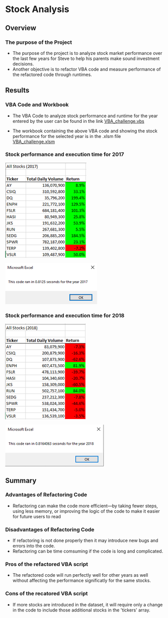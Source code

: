 # Stock Analysis 

## Overview

### The purpose of the Project

- The purpose of the project is to analyze stock market performance over the last few years for Steve to help his parents make sound investment decisions.
- Another objective is to refactor VBA code and measure performance of the refactored code through runtimes.

## Results 

### VBA Code and Workbook

- The VBA Code to analyze stock performance and runtime for the year entered by the user can be found in the link [VBA_challenge.vbs](https://github.com/manasidek/stock_analysis/blob/main/VBA_challenge.vbs)

- The workbook containing the above VBA code and showing the stock performance for the selected year is in the .xlsm file [VBA_challenge.xlsm](https://github.com/manasidek/stock_analysis/blob/main/VBA_Challenge.xlsm)

### Stock performance and execution time for 2017
 ![Stock Performance 2017](https://github.com/manasidek/stock_analysis/blob/main/Resources/All%20Stocks%202017.png)
 
 ![Execution Time 2017](https://github.com/manasidek/stock_analysis/blob/main/Resources/VBA_Challenge_2017.png)

### Stock performance and execution time for 2018
  ![Stock Performance 2018](https://github.com/manasidek/stock_analysis/blob/main/Resources/All%20Stocks%202018.png)
  
  ![Execution Time 2018](https://github.com/manasidek/stock_analysis/blob/main/Resources/VBA_Challenge_2018.png)

## Summary

### Advantages of Refactoring Code
- Refactoring can make the code more efficient—by taking fewer steps, using less memory, or improving the logic of the code to make it easier for future users to read 

### Disadvantages of Refactoring Code
- If refactoring is not done properly then it may introduce new bugs and errors into the code.
- Refactoring can be time comsuming if the code is long and complicated.

### Pros of the refactored VBA script
- The refactored code will run perfectly well for other years as well without affecting the performance significatly for the same stocks.

### Cons of the recatored VBA script
- If more stocks are introduced in the dataset, it will require only a change in the code to include those additional stocks in the 'tickers' array.
